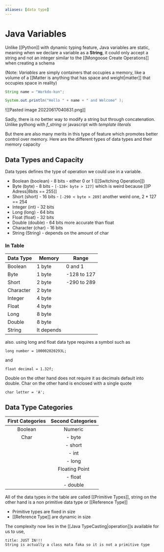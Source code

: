 ```yaml
---
aliases: [data type]
---
```

# Java Variables
Unlike [[Python]] with dynamic typing feature, Java variables are static, meaning when we declare a variable as a **String**, it could only accept a string and not an integer similar to the [[Mongoose Create Operations]] when creating a schema

(Note: *Variables* are simply containers that occupies a memory, like a volume of a [[Matter is anything that has space and weight|matter]] that occupies space in reality)

```java
String name = "Workdo-kun";

System.out.println("Hello " + name + " and Welcome" );
```

![[Pasted image 20220617040831.png]]

Sadly, there is no better way to modify a string but through concatenation. Unlike pythong with *f_string* or javascript with *template literals*

But there are also many merits in this type of feature which promotes better control over memory. Here are the different types of data types and their memory capacity

## Data Types and Capacity
Data types defines the type of operation we could use in a variable.

- Boolean (boolean) - 8 bits - either 0 or 1 ([[Switching Operation]])
- Byte (byte) - 8 bits - `[-128< byte > 127]` which is weird because [[IP Adress|8bits == 255]]
- Short (short) - 16 bits - `[-290 < byte > 289]` another weird one, 2 * 127 == 254
- Integer (int) - 32 bits
- Long (long) - 64 bits
- Float (float) - 32 bits 
- Double (double) - 64 bits more accurate than float
- Character (char) - 16 bits
- String (String) - depends on the amount of char

### In Table
| Data Type | Memory | Range         |
| --------- | ------ | ------------- |
| Boolean   | 1 byte | 0 and 1       |
| Byte      | 1 byte | -128 to 127   |
| Short     | 2 byte | -290   to 289 |
| Character | 2 byte |               |
| Integer   | 4 byte |               |
| Float     | 4 byte |               |
| Long      | 8 byte |               |
| Double    | 8 byte |               |
| String    | It depends       |               |


also. using long and float data type requires a symbol such as
```
long number = 100002020293L;
```

and
```
float decimal = 1.32f;
```

Double on the other hand does not require it as decimals default into double. 
Char on the other hand is enclosed with a single quote
```
char letter = 'A';
```

## Data Type Categories
| First Categories | Second Categories |
|:----------------:|:-----------------:|
|     Boolean      |      Numeric      |
|       Char       |      - byte       |
|                  |      - short      |
|                  |       - int       |
|                  |      - long       |
|                  |  Floating Point   |
|                  |      - float      |
|                  |     - double      |

All of the data types in the table are called [[Primitive Types]], string on the other hand is a non primitive data type or [[Reference Type]]
- Primitive types are fixed in size
- [[Reference Type]] are dynamic in size

The complexity now lies in the [[Java TypeCasting|operation]]s available for us to use, 

```ad-Notice
title: JUST IN!!!
String is actually a class mata faka so it is not a primitive type

```


